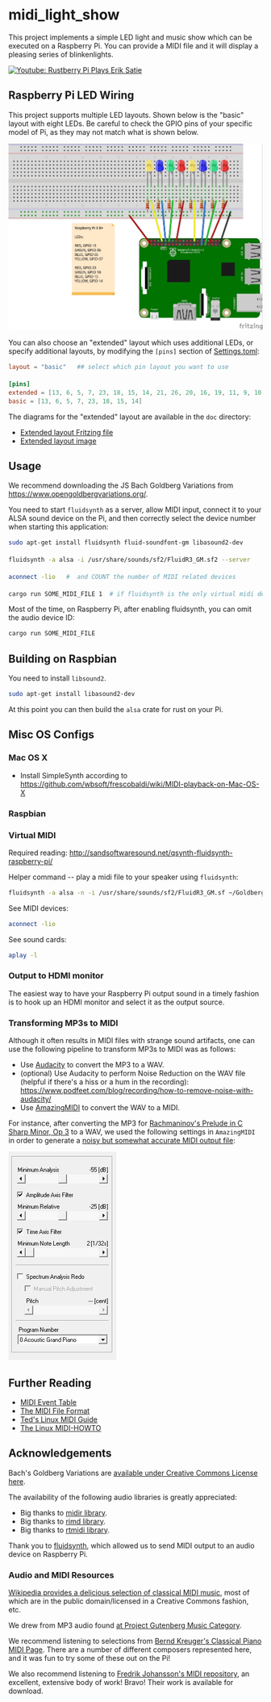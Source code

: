 # midi_light_show

This project implements a simple LED light and music show which can be executed on a Raspberry Pi.  You can provide a MIDI file and it will display a pleasing series of blinkenlights.

[![Youtube: Rustberry Pi Plays Erik Satie](http://img.youtube.com/vi/bh_AfZ8rU/0.jpg)](https://www.youtube.com/watch?v=M-bh_AfZ8rU "YouTube: Rustberry Pi Plays Erik Satie")

## Raspberry Pi LED Wiring

This project supports multiple LED layouts.  Shown below is the "basic" layout with eight LEDs.  Be careful to check the GPIO pins of your specific model of Pi, as they may not match what is shown below.

![Fritzing Diagram](doc/midi_light_show.jpg)

You can also choose an "extended" layout which uses additional LEDs, or specify additional layouts, by modifying the `[pins]` section of [Settings.toml](Settings.toml):

```toml
layout = "basic"   ## select which pin layout you want to use

[pins]
extended = [13, 6, 5, 7, 23, 18, 15, 14, 21, 26, 20, 16, 19, 11, 9, 10, 22, 27, 8, 25, 17, 4, 3, 2]
basic = [13, 6, 5, 7, 23, 18, 15, 14]
```

The diagrams for the "extended" layout are available in the `doc` directory:

* [Extended layout Fritzing file](doc/midi_light_show_extended.fzz)
* [Extended layout image](doc/midi_light_show_extended.jpg)

## Usage

We recommend downloading the JS Bach Goldberg Variations from https://www.opengoldbergvariations.org/.

You need to start `fluidsynth` as a server, allow MIDI input, connect it to your ALSA sound device on the Pi, and then correctly select the device number when starting this application:

```sh
sudo apt-get install fluidsynth fluid-soundfont-gm libasound2-dev

fluidsynth -a alsa -i /usr/share/sounds/sf2/FluidR3_GM.sf2 --server

aconnect -lio   #  and COUNT the number of MIDI related devices

cargo run SOME_MIDI_FILE 1  # if fluidsynth is the only virtual midi device on your pi, it should have ID 1.  see above
```

Most of the time, on Raspberry Pi, after enabling fluidsynth, you can omit the audio device ID:

```sh
cargo run SOME_MIDI_FILE
```

## Building on Raspbian

You need to install `libsound2`.

```sh
sudo apt-get install libasound2-dev
```

At this point you can then build the `alsa` crate for rust on your Pi.

## Misc OS Configs

### Mac OS X

* Install SimpleSynth according to https://github.com/wbsoft/frescobaldi/wiki/MIDI-playback-on-Mac-OS-X

### Raspbian

### Virtual MIDI

Required reading: http://sandsoftwaresound.net/qsynth-fluidsynth-raspberry-pi/

Helper command -- play a midi file to your speaker using `fluidsynth`:

```sh
fluidsynth -a alsa -n -i /usr/share/sounds/sf2/FluidR3_GM.sf ~/Goldberg_Variations.mid
```

See MIDI devices:

```sh
aconnect -lio
```

See sound cards:

```sh
aplay -l
```

### Output to HDMI monitor

The easiest way to have your Raspberry Pi output sound in a timely fashion is to hook up an HDMI monitor and select it as the output source.

### Transforming MP3s to MIDI

Although it often results in MIDI files with strange sound artifacts, one can use the following pipeline to transform MP3s to MIDI was as follows:

* Use [Audacity](https://www.audacityteam.org/) to convert the MP3 to a WAV.
* (optional) Use Audacity to perform Noise Reduction on the WAV file (helpful if there's a hiss or a hum in the recording): https://www.podfeet.com/blog/recording/how-to-remove-noise-with-audacity/
* Use [AmazingMIDI](http://www.pluto.dti.ne.jp/~araki/amazingmidi/) to convert the WAV to a MIDI.

For instance, after converting the MP3 for [Rachmaninov's Prelude in C Sharp Minor, Op 3](https://www.gutenberg.org/ebooks/10175) to a WAV, we used the following settings in `AmazingMIDI` in order to generate a [noisy but somewhat accurate MIDI output file](resources/rach3.mid):

![Rach Prelude to MIDI](doc/rach_to_midi.png)

## Further Reading

* [MIDI Event Table](http://www.onicos.com/staff/iz/formats/midi-event.html)
* [The MIDI File Format](https://www.csie.ntu.edu.tw/~r92092/ref/midi/)
* [Ted's Linux MIDI Guide](http://tedfelix.com/linux/linux-midi.html)
* [The Linux MIDI-HOWTO](http://tldp.org/HOWTO/MIDI-HOWTO-10.html)

## Acknowledgements

Bach's Goldberg Variations are [available under Creative Commons License here](https://www.opengoldbergvariations.org/).

The availability of the following audio libraries is greatly appreciated:

* Big thanks to [midir library](https://github.com/Boddlnagg/midir).
* Big thanks to [rimd library](https://github.com/RustAudio/rimd).
* Big thanks to [rtmidi library](https://github.com/thestk/rtmidi).

Thank you to [fluidsynth](http://www.fluidsynth.org/), which allowed us to send MIDI output to an audio device on Raspberry Pi.

### Audio and MIDI Resources

[Wikipedia provides a delicious selection of classical MIDI music](https://commons.m.wikimedia.org/wiki/Category:MIDI_files_of_classical_music), most of which are in the public domain/licensed in a Creative Commons fashion, etc.

We drew from MP3 audio found [at Project Gutenberg Music Category](https://www.gutenberg.org/browse/categories/3).

We recommend listening to selections from [Bernd Kreuger's Classical Piano MIDI Page](http://www.piano-midi.de/midi_files.htm).  There are a number of different composers represented here, and it was fun to try some of these out on the Pi!

We also recommend listening to [Fredrik Johansson's MIDI repository](https://github.com/fredrik-johansson/midi), an excellent, extensive body of work!  Bravo!  Their work is available for download.
